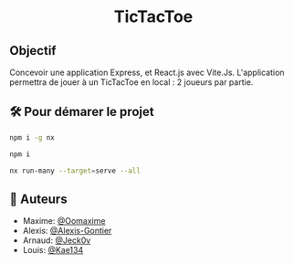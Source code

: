  # <p align="center">TicTacToe</p>

## Objectif
Concevoir une application Express, et React.js avec Vite.Js.
L'application permettra de jouer à un TicTacToe en local : 2 joueurs par partie.


## 🛠️ Pour démarer le projet
```bash
npm i -g nx
```
```bash
npm i
```
```bash
nx run-many --target=serve --all
```
        
## 🙇 Auteurs
- Maxime: [@Oomaxime](https://github.com/Oomaxime)
- Alexis: [@Alexis-Gontier](https://github.com/Alexis-Gontier)
- Arnaud: [@Jeck0v](https://github.com/Jeck0v)
- Louis:  [@Kae134](https://github.com/Kae134)
